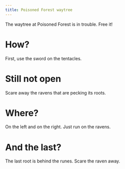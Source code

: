 ```yaml
---
title: Poisoned Forest waytree
---
```


The waytree at Poisoned Forest is in trouble. Free it!

# How?
First, use the sword on the tentacles.

# Still not open
Scare away the ravens that are pecking its roots.

# Where?
On the left and on the right. Just run on the ravens.

# And the last?
The last root is behind the runes. Scare the raven away.
